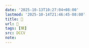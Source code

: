```yaml
---
date: '2025-10-13T10:27:04+08:00'
lastmod: '2025-10-14T21:46:45-08:00'
title: 􂸯
url: 􂸯
tags: [櫱]
src: DCCV
note:
---
```

